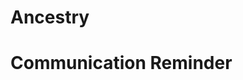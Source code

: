 <!-- TITLE: Ideas -->
<!-- SUBTITLE: A quick summary of Ideas -->

# Ancestry
# Communication Reminder